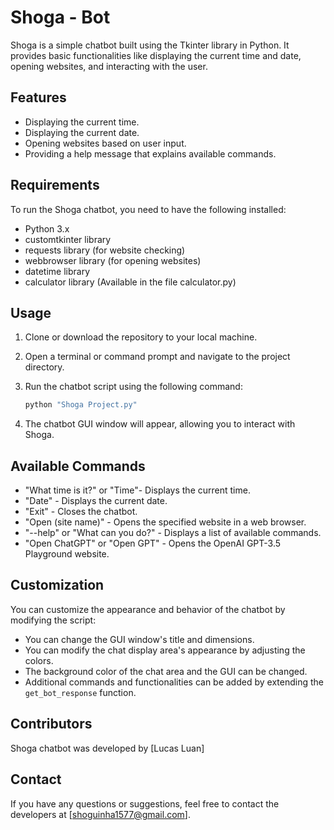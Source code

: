 # Shoga - Bot

Shoga is a simple chatbot built using the Tkinter library in Python. It provides basic functionalities like displaying the current time and date, opening websites, and interacting with the user.

## Features

- Displaying the current time.
- Displaying the current date.
- Opening websites based on user input.
- Providing a help message that explains available commands.

## Requirements

To run the Shoga chatbot, you need to have the following installed:

- Python 3.x
- customtkinter library
- requests library (for website checking)
- webbrowser library (for opening websites)
- datetime library
- calculator library (Available in the file calculator.py)

## Usage

1. Clone or download the repository to your local machine.

2. Open a terminal or command prompt and navigate to the project directory.

3. Run the chatbot script using the following command:

    ```bash
    python "Shoga Project.py"
    ```

4. The chatbot GUI window will appear, allowing you to interact with Shoga.

## Available Commands

- "What time is it?" or "Time"- Displays the current time.
- "Date" - Displays the current date.
- "Exit" - Closes the chatbot.
- "Open (site name)" - Opens the specified website in a web browser.
- "--help" or "What can you do?" - Displays a list of available commands.
- "Open ChatGPT" or "Open GPT" - Opens the OpenAI GPT-3.5 Playground website.

## Customization

You can customize the appearance and behavior of the chatbot by modifying the script:

- You can change the GUI window's title and dimensions.
- You can modify the chat display area's appearance by adjusting the colors.
- The background color of the chat area and the GUI can be changed.
- Additional commands and functionalities can be added by extending the `get_bot_response` function.

## Contributors

Shoga chatbot was developed by [Lucas Luan]

## Contact

If you have any questions or suggestions, feel free to contact the developers at [shoguinha1577@gmail.com].
